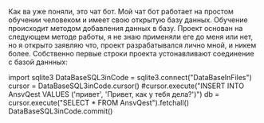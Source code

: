 Как ва уже поняли, это чат бот. 
Мой чат бот работает на простом обучении человеком и имеет свою открытую базу данных. 
Обучение происходит методом добавления данных в базу.
Проект основан на следующем методе работы, я не знаю применяли еге до меня или нет, но я открыто заявляю что, проект разрабатывался лично мной, и никем более. Собственно первые строки проекта устонавливают соединение с базой даннных:

import sqlite3
DataBaseSQL3inCode = sqlite3.connect("DataBaseInFiles")
cursor = DataBaseSQL3inCode.cursor()
#cursor.execute("INSERT INTO AnsvQest VALUES ('привет', 'Привет, как у тебя дела?')")
db = cursor.execute("SELECT * FROM AnsvQest").fetchall()
DataBaseSQL3inCode.commit()

